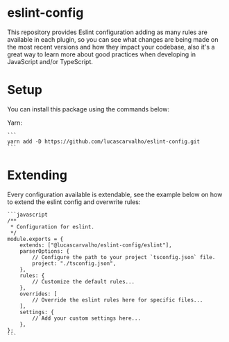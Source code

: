 # eslint-config

This repository provides Eslint configuration adding as many rules are available in each plugin, so you can see what changes are being made on the most recent versions and how they impact your codebase, also it's a great way to learn more about good practices when developing in JavaScript and/or TypeScript.

# Setup

You can install this package using the commands below:

Yarn:

    ```
    yarn add -D https://github.com/lucascarvalho/eslint-config.git
    ```

# Extending

Every configuration available is extendable, see the example below on how to extend the eslint config and overwrite rules:

    ```javascript
    /**
     * Configuration for eslint.
     */
    module.exports = {
        extends: ["@lucascarvalho/eslint-config/eslint"],
        parserOptions: {
            // Configure the path to your project `tsconfig.json` file.
            project: "./tsconfig.json",
        },
        rules: {
            // Customize the default rules...
        },
        overrides: [
            // Override the eslint rules here for specific files...
        ],
        settings: {
            // Add your custom settings here...
        },
    };
    ```
